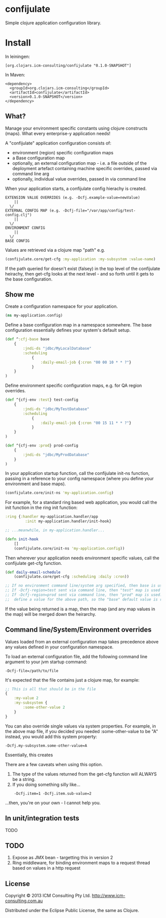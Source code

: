 # confijulate

Simple clojure application configuration library.

# Install
In leiningen:

```
[org.clojars.icm-consulting/confijulate "0.1.0-SNAPSHOT"]
```

In Maven:

```
<dependency>
  <groupId>org.clojars.icm-consulting</groupId>
  <artifactId>confijulate</artifactId>
  <version>0.1.0-SNAPSHOT</version>
</dependency>
```

## What?

Manage your environment specific constants using clojure constructs (maps). What every enterprise-y application needs!

A "confijulate" application configuration consists of:

- environment (region) specific configuration maps
- a Base configuration map
- optionally, an external configuration map - i.e. a file outside of the deployment artefact containing machine specific overrides, passed via command line arg
- optionally, individual value overrides, passed in via command line

When your application starts, a confijulate config hierachy is created.

```
EXTENSION VALUE OVERRIDES (e.g. -Dcfj.example-value=newValue)
	||
  \/
EXTERNAL CONFIG MAP (e.g. -Dcfj-file="/var/app/config/test-config.clj")
	||
  \/
ENVIRONMENT CONFIG
	||
  \/
BASE CONFIG
```

Values are retrieved via a clojure map "path" e.g.
```clojure
(confijulate.core/get-cfg :my-application :my-subsystem :value-name)
```

If the path queried for doesn't exist (falsey) in the top level of the confijulate heirachy, then get-cfg looks at the next level - and so forth until it gets to the base configuration.


## Show me

Create a configuration namespace for your application.
```clojure
(ns my-application.config)
```

Define a base configuration map in a namespace somewhere. The base configuration essentially defines your system's default setup.

```clojure
(def ^:cfj-base base
	{
		:jndi-ds "jdbc/MyLocalDatabase"
	 	:scheduling
			{
				:daily-email-job {:cron "00 00 10 * * ?"}
			}
	}
)
```

Define environment specific configuration maps, e.g. for QA region overrides.

```clojure
(def ^{cfj-env :test} test-config
	{
		:jndi-ds "jdbc/MyTestDatabase"
	 	:scheduling
			{
				:daily-email-job {:cron "00 15 11 * * ?"}
			}
	}
)

(def ^{cfj-env :prod} prod-config
	{
		:jndi-ds "jdbc/MyProdDatabase"
	}
)
```

In your application startup function, call the confijulate init-ns function, passing in a reference to your config namespace (where you define your environment and base maps).

```clojure
(confijulate.core/init-ns 'my-application.config)
```

For example, for a standard ring based web application, you would call the init function in the ring init function:

```clojure
:ring {:handler my-application.handler/app
         :init my-application.handler/init-hook}

;; ...meanwhile, in my-application.handler...

(defn init-hook
	[]
	(confijulate.core/init-ns 'my-application.config))
```

Then wherever your application needs environment specific values, call the confijulate get-cfg function.

```clojure
(def daily-email-schedule
	(confijulate.core/get-cfg :scheduling :daily :cron))

;; If no environment command line/system arg specified, then base is used => "00 00 10 * * ?"
;; If -Dcfj-region=test sent via command line, then "test" map is used => "00 15 11 * * ?"
;; If -Dcfj-region=prod sent via command line, then "prod" map is used. But prod does not
;; 	define a value for the above path, so the "base" default value is returned => "00 00 10 * * ?"
```

If the value being returned is a map, then the map (and any map values in the map) will be merged down the heirarchy.


## Command line/System/Environment overrides
Values loaded from an external configuration map takes precedence above any values defined in your configuration
namespace.

To load an external configuration file, add the following command line argument to your jvm startup command:

```
-Dcfj-file=/path/to/file
```

It's expected that the file contains just a clojure map, for example:
```clojure
;; This is all that should be in the file
{
	:my-value 2
	:my-subsystem {
		:some-other-value 2
	}
}
```

You can also override single values via system properties. For example, in the above map file, if you decided you needed
:some-other-value to be "A" instead, you would add this system property:

```
-Dcfj.my-subsystem.some-other-value=A
```
Essentially, this creates

There are a few caveats when using this option.
1. The type of the values returned from the get-cfg function will ALWAYS be a string.
2. If you doing something silly like...
```
	-Dcfj.item=1 -Dcfj.item.sub-value=2
```
...then, you're on your own - I cannot help you.


## In unit/integration tests
TODO


## TODO

1. Expose as JMX bean - targetting this in version 2
2. Ring middleware, for binding environment maps to a request thread based on values in a http request


## License

Copyright © 2013 ICM Consulting Pty Ltd. http://www.icm-consulting.com.au

Distributed under the Eclipse Public License, the same as Clojure.
